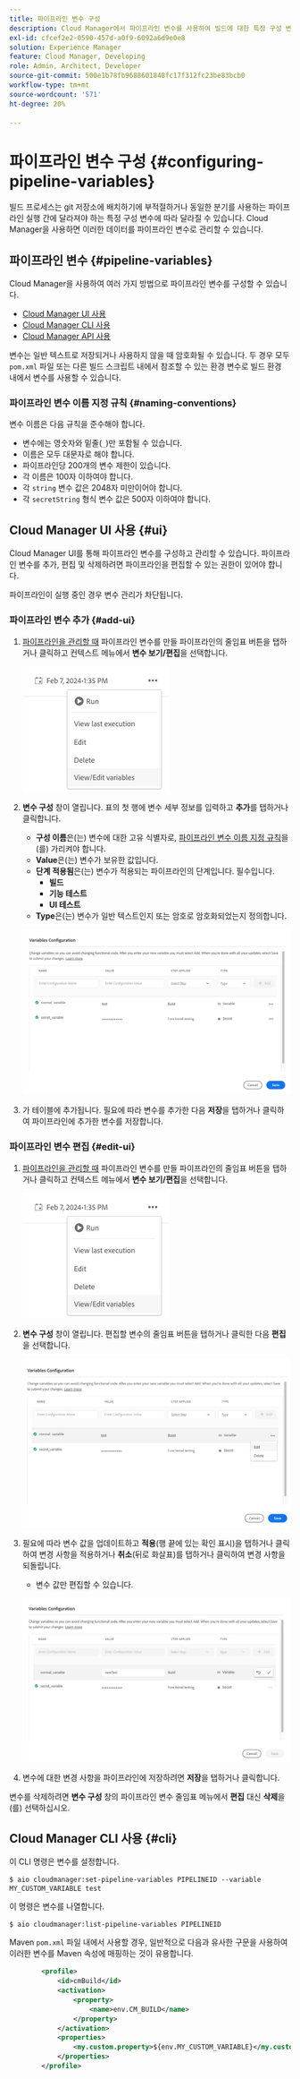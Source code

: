 ```yaml
---
title: 파이프라인 변수 구성
description: Cloud Manager에서 파이프라인 변수를 사용하여 빌드에 대한 특정 구성 변수를 관리하는 방법을 알아봅니다.
exl-id: cfcef2e2-0590-457d-a0f9-6092a6d9e0e8
solution: Experience Manager
feature: Cloud Manager, Developing
role: Admin, Architect, Developer
source-git-commit: 500e1b78fb9688601848fc17f312fc23be83bcb0
workflow-type: tm+mt
source-wordcount: '571'
ht-degree: 20%

---
```


# 파이프라인 변수 구성 {#configuring-pipeline-variables}

빌드 프로세스는 git 저장소에 배치하기에 부적절하거나 동일한 분기를 사용하는 파이프라인 실행 간에 달라져야 하는 특정 구성 변수에 따라 달라질 수 있습니다. Cloud Manager을 사용하면 이러한 데이터를 파이프라인 변수로 관리할 수 있습니다.

## 파이프라인 변수 {#pipeline-variables}

Cloud Manager을 사용하여 여러 가지 방법으로 파이프라인 변수를 구성할 수 있습니다.

* [Cloud Manager UI 사용](#ui)
* [Cloud Manager CLI 사용](#cli)
* [Cloud Manager API 사용](https://developer.adobe.com/experience-cloud/cloud-manager/reference/api/#tag/Variables/operation/getPipelineVariables)

변수는 일반 텍스트로 저장되거나 사용하지 않을 때 암호화될 수 있습니다. 두 경우 모두 `pom.xml` 파일 또는 다른 빌드 스크립트 내에서 참조할 수 있는 환경 변수로 빌드 환경 내에서 변수를 사용할 수 있습니다.

### 파이프라인 변수 이름 지정 규칙 {#naming-conventions}

변수 이름은 다음 규칙을 준수해야 합니다.

* 변수에는 영숫자와 밑줄(`_`)만 포함될 수 있습니다.
* 이름은 모두 대문자로 해야 합니다.
* 파이프라인당 200개의 변수 제한이 있습니다.
* 각 이름은 100자 이하여야 합니다.
* 각 `string` 변수 값은 2048자 미만이어야 합니다.
* 각 `secretString` 형식 변수 값은 500자 이하여야 합니다.

## Cloud Manager UI 사용 {#ui}

Cloud Manager UI를 통해 파이프라인 변수를 구성하고 관리할 수 있습니다. 파이프라인 변수를 추가, 편집 및 삭제하려면 파이프라인을 편집할 수 있는 권한이 있어야 합니다.

파이프라인이 실행 중인 경우 변수 관리가 차단됩니다.

### 파이프라인 변수 추가 {#add-ui}

1. [파이프라인을 관리할 때](/help/implementing/cloud-manager/configuring-pipelines/managing-pipelines.md) 파이프라인 변수를 만들 파이프라인의 줄임표 버튼을 탭하거나 클릭하고 컨텍스트 메뉴에서 **변수 보기/편집**&#x200B;을 선택합니다.

   ![파이프라인 변수 보기/편집](/help/implementing/cloud-manager/assets/pipeline-variables-view-edit.png)

1. **변수 구성** 창이 열립니다. 표의 첫 행에 변수 세부 정보를 입력하고 **추가**&#x200B;를 탭하거나 클릭합니다.

   * **구성 이름**&#x200B;은(는) 변수에 대한 고유 식별자로, [파이프라인 변수 이름 지정 규칙](#naming-conventions)을(를) 가리켜야 합니다.
   * **Value**&#x200B;은(는) 변수가 보유한 값입니다.
   * **단계 적용됨**&#x200B;은(는) 변수가 적용되는 파이프라인의 단계입니다. 필수입니다.
      * **빌드**
      * **기능 테스트**
      * **UI 테스트**
   * **Type**&#x200B;은(는) 변수가 일반 텍스트인지 또는 암호로 암호화되었는지 정의합니다.

   ![변수 추가](/help/implementing/cloud-manager/assets/pipeline-variables-add-variable.png)

1. 가 테이블에 추가됩니다. 필요에 따라 변수를 추가한 다음 **저장**&#x200B;을 탭하거나 클릭하여 파이프라인에 추가한 변수를 저장합니다.

### 파이프라인 변수 편집 {#edit-ui}

1. [파이프라인을 관리할 때](/help/implementing/cloud-manager/configuring-pipelines/managing-pipelines.md) 파이프라인 변수를 만들 파이프라인의 줄임표 버튼을 탭하거나 클릭하고 컨텍스트 메뉴에서 **변수 보기/편집**&#x200B;을 선택합니다.

   ![파이프라인 변수 보기/편집](/help/implementing/cloud-manager/assets/pipeline-variables-view-edit.png)

1. **변수 구성** 창이 열립니다. 편집할 변수의 줄임표 버튼을 탭하거나 클릭한 다음 **편집**&#x200B;을 선택합니다.

   ![변수 편집](/help/implementing/cloud-manager/assets/pipeline-variables-edit.png)

1. 필요에 따라 변수 값을 업데이트하고 **적용**(행 끝에 있는 확인 표시)을 탭하거나 클릭하여 변경 사항을 적용하거나 **취소**(뒤로 화살표)를 탭하거나 클릭하여 변경 사항을 되돌립니다.

   * 변수 값만 편집할 수 있습니다.

   ![변수 편집](/help/implementing/cloud-manager/assets/pipeline-variables-edit-save.png)

1. 변수에 대한 변경 사항을 파이프라인에 저장하려면 **저장**&#x200B;을 탭하거나 클릭합니다.

변수를 삭제하려면 **변수 구성** 창의 파이프라인 변수 줄임표 메뉴에서 **편집** 대신 **삭제**&#x200B;을(를) 선택하십시오.

## Cloud Manager CLI 사용 {#cli}

이 CLI 명령은 변수를 설정합니다.

```shell
$ aio cloudmanager:set-pipeline-variables PIPELINEID --variable MY_CUSTOM_VARIABLE test
```

이 명령은 변수를 나열합니다.

```shell
$ aio cloudmanager:list-pipeline-variables PIPELINEID
```

Maven `pom.xml` 파일 내에서 사용할 경우, 일반적으로 다음과 유사한 구문을 사용하여 이러한 변수를 Maven 속성에 매핑하는 것이 유용합니다.

```xml
        <profile>
            <id>cmBuild</id>
            <activation>
                <property>
                    <name>env.CM_BUILD</name>
                </property>
            </activation>
            <properties>
                <my.custom.property>${env.MY_CUSTOM_VARIABLE}</my.custom.property> 
            </properties>
        </profile>
```
